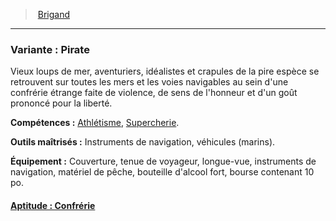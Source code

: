 ﻿> [Brigand](hd_background_brigand.md)

---

### Variante : Pirate

Vieux loups de mer, aventuriers, idéalistes et crapules de la pire espèce se retrouvent sur toutes les mers et les voies navigables au sein d'une confrérie étrange faite de violence, de sens de l'honneur et d'un goût prononcé pour la liberté.

**Compétences :** [Athlétisme](hd_abilities_strength_athletisme.md), [Supercherie](hd_abilities_charisma_supercherie.md).

**Outils maîtrisés :** Instruments de navigation, véhicules (marins).

**Équipement :** Couverture, tenue de voyageur, longue-vue, instruments de navigation, matériel de pêche, bouteille d'alcool fort, bourse contenant 10 po.



#### [Aptitude : Confrérie](hd_background_brigand_aptitude_confrerie.md)


